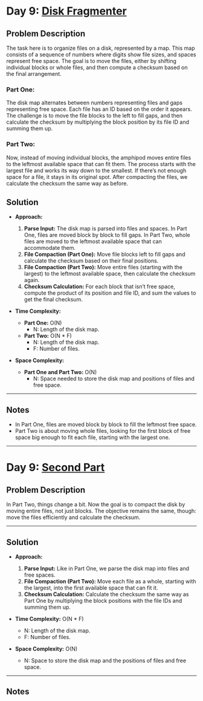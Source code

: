 # Day 9: [Disk Fragmenter](https://adventofcode.com/2024/day/9)

## Problem Description

The task here is to organize files on a disk, represented by a map. This map consists of a sequence of numbers where digits show file sizes, and spaces represent free space. The goal is to move the files, either by shifting individual blocks or whole files, and then compute a checksum based on the final arrangement.

### Part One:
The disk map alternates between numbers representing files and gaps representing free space. Each file has an ID based on the order it appears. The challenge is to move the file blocks to the left to fill gaps, and then calculate the checksum by multiplying the block position by its file ID and summing them up.

### Part Two:
Now, instead of moving individual blocks, the amphipod moves entire files to the leftmost available space that can fit them. The process starts with the largest file and works its way down to the smallest. If there’s not enough space for a file, it stays in its original spot. After compacting the files, we calculate the checksum the same way as before.

## Solution

- **Approach:**  
  1. **Parse Input:** The disk map is parsed into files and spaces. In Part One, files are moved block by block to fill gaps. In Part Two, whole files are moved to the leftmost available space that can accommodate them.
  2. **File Compaction (Part One):** Move file blocks left to fill gaps and calculate the checksum based on their final positions.
  3. **File Compaction (Part Two):** Move entire files (starting with the largest) to the leftmost available space, then calculate the checksum again.
  4. **Checksum Calculation:** For each block that isn’t free space, compute the product of its position and file ID, and sum the values to get the final checksum.

- **Time Complexity:**  
  - **Part One:** O(N)  
    - N: Length of the disk map.  
  - **Part Two:** O(N * F)  
    - N: Length of the disk map.  
    - F: Number of files.

- **Space Complexity:**  
  - **Part One and Part Two:** O(N)  
    - N: Space needed to store the disk map and positions of files and free space.

---

## Notes
- In Part One, files are moved block by block to fill the leftmost free space.
- Part Two is about moving whole files, looking for the first block of free space big enough to fit each file, starting with the largest one.

---

# Day 9: [Second Part](https://adventofcode.com/2024/day/9)

## Problem Description

In Part Two, things change a bit. Now the goal is to compact the disk by moving entire files, not just blocks. The objective remains the same, though: move the files efficiently and calculate the checksum.

---

## Solution

- **Approach:**  
  1. **Parse Input:** Like in Part One, we parse the disk map into files and free spaces.
  2. **File Compaction (Part Two):** Move each file as a whole, starting with the largest, into the first available space that can fit it.
  3. **Checksum Calculation:** Calculate the checksum the same way as Part One by multiplying the block positions with the file IDs and summing them up.

- **Time Complexity:** O(N * F)  
  - N: Length of the disk map.  
  - F: Number of files.

- **Space Complexity:** O(N)  
  - N: Space to store the disk map and the positions of files and free space.

---

## Notes
